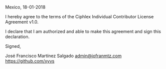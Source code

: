 Mexico, 18-01-2018

I hereby agree to the terms of the Ciphlex Individual Contributor License
Agreement v1.0.

I declare that I am authorized and able to make this agreement and sign this
declaration.

Signed,

José Francisco Martínez Salgado admin@jofranmtz.com https://github.com/xyvs
